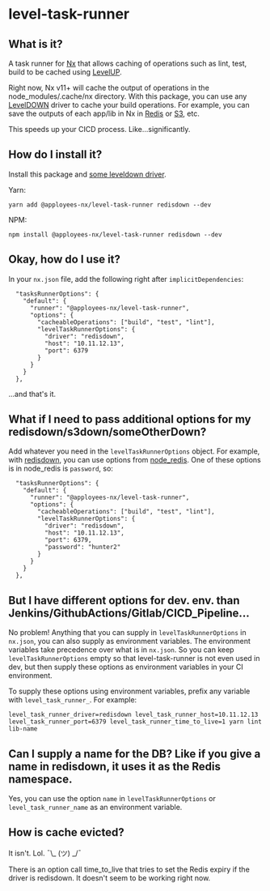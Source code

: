 # level-task-runner

## What is it?

A task runner for [Nx](https://nx.dev) that allows caching of operations such as lint, test, build to be cached using 
[LevelUP](https://www.npmjs.com/package/levelup).

Right now, Nx v11+ will cache the output of operations in the node_modules/.cache/nx directory. With this package, you 
can use any [LevelDOWN](https://www.npmjs.com/browse/depended/abstract-leveldown) driver to cache your build operations. For example,
you can save the outputs of each app/lib in Nx in [Redis](https://www.npmjs.com/package/redisdown) or 
[S3](https://www.npmjs.com/package/s3leveldown), etc.
 
This speeds up your CICD process. Like...significantly.

## How do I install it?

Install this package and [some leveldown driver](https://www.npmjs.com/browse/depended/abstract-leveldown).

Yarn:
```
yarn add @apployees-nx/level-task-runner redisdown --dev
```

NPM:
```
npm install @apployees-nx/level-task-runner redisdown --dev
```

## Okay, how do I use it?

In your `nx.json` file, add the following right after `implicitDependencies`:

```
  "tasksRunnerOptions": {
    "default": {
      "runner": "@apployees-nx/level-task-runner",
      "options": {
        "cacheableOperations": ["build", "test", "lint"],
        "levelTaskRunnerOptions": {
          "driver": "redisdown",
          "host": "10.11.12.13",
          "port": 6379
        }
      }
    }
  },
```

...and that's it.

## What if I need to pass additional options for my redisdown/s3down/someOtherDown?

Add whatever you need in the `levelTaskRunnerOptions` object. For example, with
[redisdown](https://www.npmjs.com/package/redisdown), you can use options from 
[node_redis](https://github.com/NodeRedis/node_redis#options-object-properties). One of these options is
in node_redis is `password`, so:

```
  "tasksRunnerOptions": {
    "default": {
      "runner": "@apployees-nx/level-task-runner",
      "options": {
        "cacheableOperations": ["build", "test", "lint"],
        "levelTaskRunnerOptions": {
          "driver": "redisdown",
          "host": "10.11.12.13",
          "port": 6379,
          "password": "hunter2"
        }
      }
    }
  },
```

## But I have different options for dev. env. than Jenkins/GithubActions/Gitlab/CICD_Pipeline...

No problem! Anything that you can supply in `levelTaskRunnerOptions` in `nx.json`, you can also supply as
environment variables. The environment variables take precedence over what is in `nx.json`. So you can keep
`levelTaskRunnerOptions` empty so that level-task-runner is not even used in dev, but then supply these options
as environment variables in your CI environment.

To supply these options using environment variables, prefix any variable with `level_task_runner_`. For example:

```
level_task_runner_driver=redisdown level_task_runner_host=10.11.12.13 level_task_runner_port=6379 level_task_runner_time_to_live=1 yarn lint lib-name
```

## Can I supply a name for the DB? Like if you give a name in redisdown, it uses it as the Redis namespace.

Yes, you can use the option `name` in `levelTaskRunnerOptions` or `level_task_runner_name` as an environment variable.

## How is cache evicted?

It isn't. Lol. ¯\\_ (ツ) _/¯

There is an option call time_to_live that tries to set the Redis expiry if the driver is redisdown. It doesn't seem to be working right now.
